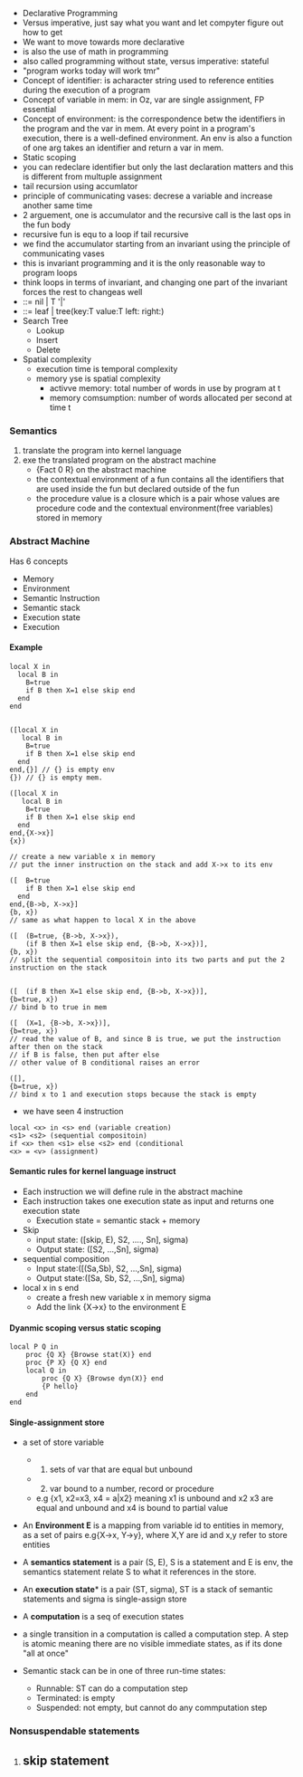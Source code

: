 - Declarative Programming
- Versus imperative, just say what you want and let compyter figure out how to get 
- We want to move towards more declarative
- is also the use of math in programming 
- also called programming without state, versus imperative: stateful
- "program works today will work tmr"
- Concept of identifier: is acharacter string used to reference entities during the execution of a program
- Concept of variable in mem: in Oz, var are single assignment, FP essential
- Concept of environment: is the correspondence betw the identifiers in the program and the var in mem. At every point in a program's execution, there is a well-defined environment. An env is also a function of one arg takes an identifier and return a var in mem.
- Static scoping
- you can redeclare identifier but only the last declaration matters and this is different from multuple assignment
- tail recursion using accumlator
- principle of communicating vases: decrese a variable and increase another same time
- 2 arguement, one is accumulator and the recursive call is the last ops in the fun body
- recursive fun is equ to a loop if tail recursive
- we find the accumulator starting from an invariant using the principle of communicating vases
- this is invariant programming and it is the only reasonable way to program loops
- think loops in terms of invariant, and changing one part of the invariant forces the rest to changeas well
- <List T> ::= nil | T '|' <List T>
- <obtree T> ::= leaf | tree(key:T value:T left:<obtree T> right:<obtree T>)
- Search Tree
	- Lookup 
	- Insert 
	- Delete 
- Spatial complexity
	- execution time is temporal complexity
	- memory yse is spatial complexity
		- activve memory: total number of words in use by program at t
		- memory comsumption: number of words allocated per second at time t 
### Semantics
1. translate the program into kernel language
2. exe the translated program on the abstract machine
	- {Fact 0 R} on the abstract machine 
	- the contextual environment of a fun contains all the identifiers that are used  inside the fun but declared outside of the fun
	- the procedure value is a closure which is a pair whose values are procedure code and the contextual environment(free variables) stored in memory

### Abstract Machine
Has 6 concepts
- Memory
- Environment
- Semantic Instruction
- Semantic stack
- Execution state
- Execution

#### Example
```
local X in
  local B in
	B=true
	if B then X=1 else skip end
  end
end
```
```

([local X in
   local B in
	B=true
	if B then X=1 else skip end
  end
end,{}] // {} is empty env
{}) // {} is empty mem.

([local X in
   local B in
	B=true
	if B then X=1 else skip end
  end
end,{X->x}] 
{x})  

// create a new variable x in memory
// put the inner instruction on the stack and add X->x to its env

([ 	B=true
	if B then X=1 else skip end
  end
end,{B->b, X->x}] 
{b, x}) 
// same as what happen to local X in the above

([ 	(B=true, {B->b, X->x}),
	(if B then X=1 else skip end, {B->b, X->x})],
{b, x}) 
// split the sequential compositoin into its two parts and put the 2 instruction on the stack 


([	(if B then X=1 else skip end, {B->b, X->x})],
{b=true, x}) 
// bind b to true in mem

([	(X=1, {B->b, X->x})],
{b=true, x}) 
// read the value of B, and since B is true, we put the instruction after then on the stack
// if B is false, then put after else
// other value of B conditional raises an error

([],
{b=true, x}) 
// bind x to 1 and execution stops because the stack is empty
```

- we have seen 4 instruction
```
local <x> in <s> end (variable creation)
<s1> <s2> (sequential compositoin)
if <x> then <s1> else <s2> end (conditional
<x> = <v> (assignment)
``` 

#### Semantic rules for kernel language instruct
- Each instruction we will define rule in the abstract machine
- Each instruction takes one execution state as input and returns one execution state
	- Execution state = semantic stack + memory
- Skip
	- input state: ([skip, E), S2, ...., Sn], sigma)
	- Output state: ([S2, ...,Sn], sigma)
- sequential composition
	- Input state:([(Sa,Sb), S2, ...,Sn], sigma)
	- Output state:([Sa, Sb, S2, ...,Sn], sigma)
- local x in s end
	- create a fresh new variable x in memory sigma
	- Add the link {X->x} to the environment E 

#### Dyanmic scoping versus static scoping
```
local P Q in
	proc {Q X} {Browse stat(X)} end
	proc {P X} {Q X} end
	local Q in
		proc {Q X} {Browse dyn(X)} end
		{P hello}
	end
end
```

#### Single-assignment store
- a set of store variable
	- 1. sets of var that are equal but unbound
	- 2. var bound to a number, record or procedure
	- e.g {x1, x2=x3, x4 = a|x2} meaning x1 is unbound and x2 x3 are equal and unbound and x4 is bound to partial value

- An **Environment E** is a mapping from variable id to entities in memory, as a set of pairs e.g{X->x, Y->y}, where X,Y are id and x,y refer to store entities
- A **semantics statement** is a pair (S, E), S is a statement and E is env, the semantics statement relate S to what it references in the store.
- An **execution state*** is a pair (ST, sigma), ST is a stack of semantic statements and sigma is single-assign store
- A **computation** is a seq of execution states
- a single transition in a computation is called a computation step. A step is atomic meaning there are no visible immediate states, as if its done "all at once"
- Semantic stack can be in one of three run-time states:
	- Runnable: ST can do a computation step
	- Terminated: is empty
	- Suspended: not empty, but cannot do any commputation step

### Nonsuspendable statements
1. **skip** statement
	- 

